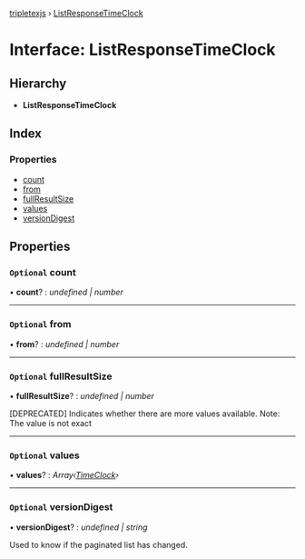 [tripletexjs](../README.md) › [ListResponseTimeClock](listresponsetimeclock.md)

# Interface: ListResponseTimeClock

## Hierarchy

* **ListResponseTimeClock**

## Index

### Properties

* [count](listresponsetimeclock.md#optional-count)
* [from](listresponsetimeclock.md#optional-from)
* [fullResultSize](listresponsetimeclock.md#optional-fullresultsize)
* [values](listresponsetimeclock.md#optional-values)
* [versionDigest](listresponsetimeclock.md#optional-versiondigest)

## Properties

### `Optional` count

• **count**? : *undefined | number*

___

### `Optional` from

• **from**? : *undefined | number*

___

### `Optional` fullResultSize

• **fullResultSize**? : *undefined | number*

[DEPRECATED] Indicates whether there are more values available. Note: The value is not exact

___

### `Optional` values

• **values**? : *Array‹[TimeClock](timeclock.md)›*

___

### `Optional` versionDigest

• **versionDigest**? : *undefined | string*

Used to know if the paginated list has changed.
